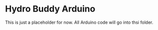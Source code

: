 Hydro Buddy Arduino
===================

This is just a placeholder for now.  All Arduino code will go into thsi folder.
